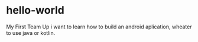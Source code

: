 # hello-world
My First Team Up
i want to learn how to build an android aplication, wheater to use java or kotlin.

